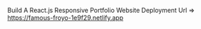 Build A React.js Responsive Portfolio Website
Deployment Url => https://famous-froyo-1e9f29.netlify.app
